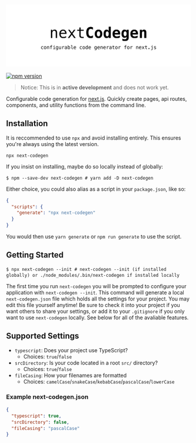 ![next-codegen](./banner.png)

[![npm version](https://badge.fury.io/js/next-codegen.svg)](https://badge.fury.io/js/next-codegen)

> Notice: This is in **active development** and does not work yet.

Configurable code generation for [next.js](https://nextjs.org). Quickly create pages, api routes, components, and utility functions from the command line.

## Installation

It is reccommended to use `npx` and avoid installing entirely. This ensures you're always using the latest version.

```shell
npx next-codegen
```

If you insist on installing, maybe do so locally instead of globally:

```shell
$ npm --save-dev next-codegen # yarn add -D next-codegen
```

Either choice, you could also alias as a script in your `package.json`, like so:

```json
{
  "scripts": {
    "generate": "npx next-codegen"
  }
}
```

You would then use `yarn generate` or `npm run generate` to use the script.

## Getting Started

```shell
$ npx next-codegen --init # next-codegen --init (if installed globally) or ./node_modules/.bin/next-codegen if installed locally
```

The first time you run `next-codegen` you will be prompted to configure your application with `next-codegen --init`. This command will generate a local `next-codegen.json` file which holds all the settings for your project. You may edit this file yourself anytime! Be sure to check it into your project if you want others to share your settings, or add it to your `.gitignore` if you only want to use `next-codegen` locally. See below for all of the avaliable features.

## Supported Settings

- `typescript`: Does your project use TypeScript?
  - Choices: `true`/`false`
- `srcDirectory`: Is your code located in a root `src/` directory?
  - Choices: `true`/`false`
- `fileCasing`: How your filenames are formatted
  - Choices: `camelCase`/`snakeCase`/`kebabCase`/`pascalCase`/`lowerCase`

### Example next-codegen.json

```json
{
  "typescript": true,
  "srcDirectory": false,
  "fileCasing": "pascalCase"
}
```
